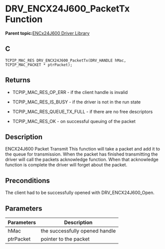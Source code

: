 # DRV\_ENCX24J600\_PacketTx Function

**Parent topic:**[ENCx24J600 Driver Library](GUID-F35BADF5-5469-4970-B3C5-52AB1E2287AB.md)

## C

```
TCPIP_MAC_RES DRV_ENCX24J600_PacketTx(DRV_HANDLE hMac, TCPIP_MAC_PACKET * ptrPacket); 
```

## Returns

-   TCPIP\_MAC\_RES\_OP\_ERR - if the client handle is invalid

-   TCPIP\_MAC\_RES\_IS\_BUSY - if the driver is not in the run state

-   TCPIP\_MAC\_RES\_QUEUE\_TX\_FULL - if there are no free descriptors

-   TCPIP\_MAC\_RES\_OK - on successful queuing of the packet


## Description

ENCX24J600 Packet Transmit This function will take a packet and add it to the queue for transmission. When the packet has finished transmitting the driver will call the packets acknowledge function. When that acknowledge function is complete the driver will forget about the packet.

## Preconditions

The client had to be successfully opened with DRV\_ENCX24J600\_Open.

## Parameters

|Parameters|Description|
|----------|-----------|
|hMac|the successfully opened handle|
|ptrPacket|pointer to the packet|

